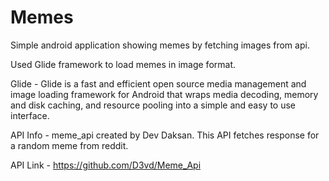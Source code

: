 # Memes
Simple android application showing memes by fetching images from api.

Used Glide framework to load memes in image format.

Glide - Glide is a fast and efficient open source media management and image loading framework for Android that wraps media decoding, memory and disk caching, and resource pooling into a simple and easy to use interface.

API Info - meme_api created by Dev Daksan. This API fetches response for a random meme from reddit.

API Link -  https://github.com/D3vd/Meme_Api
